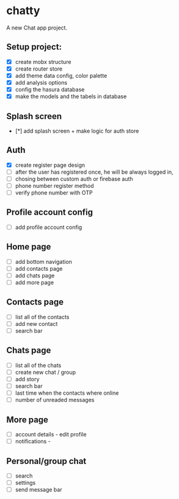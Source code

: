 # chatty

A new Chat app project.
## Setup project:

* [x] create mobx structure
* [x] create router store
* [x] add theme data config, color palette
* [x] add analysis options
* [x] config the hasura database
* [x] make the models and the tabels in database

## Splash screen
* [*] add splash screen + make logic for auth store

## Auth

* [x] create register page design
* [ ] after the user has registered once, he will be always logged in, 
* [ ] chosing between custom auth or firebase auth
* [ ] phone number register method
* [ ] verify phone number with OTP

## Profile account config

* [ ] add profile account config

## Home page

* [ ] add bottom navigation
* [ ] add contacts page
* [ ] add chats page
* [ ] add more page

## Contacts page

* [ ] list all of the contacts
* [ ] add new contact
* [ ] search bar

## Chats page

* [ ] list all of the chats
* [ ] create new chat / group
* [ ] add story
* [ ] search bar
* [ ] last time when the contacts where online
* [ ] number of unreaded messages

## More page

* [ ] account details - edit profile
* [ ] notifications - 

## Personal/group chat 

* [ ] search
* [ ] settings
* [ ] send message bar
